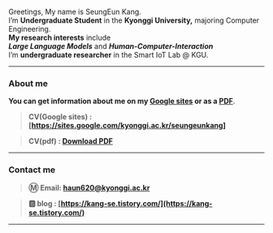 Greetings, My name is SeungEun Kang. </br>
I’m **Undergraduate Student** in the **Kyonggi University,** majoring Computer Engineering. </br>
**My research interests** include </br>
 ***Large Language Models*** and ***Human-Computer-Interaction*** </br>
I’m **undergraduate researcher** in the Smart IoT Lab @ KGU.

---

### About me

**You can get information about me on my [Google sites](https://sites.google.com/kyonggi.ac.kr/seungeunkang) or as a [PDF](https://github.com/user00144/user00144/blob/main/CV/CV_250122.pdf)**.

> **CV(Google sites) : [https://sites.google.com/kyonggi.ac.kr/seungeunkang]**

> **CV(pdf) : [Download PDF](https://github.com/user00144/user00144/blob/main/CV/CV_250122.pdf)**

---

### Contact me

> **Ⓜ️ Email:  [haun620@kyonggi.ac.kr](mailto://haun620@kyonggi.ac.kr)**

> **🅱️ blog : [https://kang-se.tistory.com/](https://kang-se.tistory.com/)**

---
